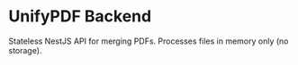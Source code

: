 # UnifyPDF Backend

Stateless NestJS API for merging PDFs. Processes files in memory only (no storage).

